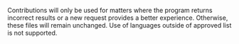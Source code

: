 Contributions will only be used for matters where the program returns incorrect results or a new request provides a better experience.
Otherwise, these files will remain unchanged. Use of languages outside of approved list is not supported. 
